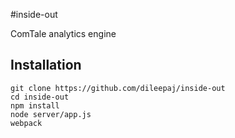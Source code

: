 #inside-out

ComTale analytics engine

## Installation

```
git clone https://github.com/dileepaj/inside-out
cd inside-out
npm install
node server/app.js
webpack
```
